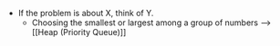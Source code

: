 - If the problem is about X, think of Y.
	- Choosing the smallest or largest among a group of numbers --> [[Heap (Priority Queue)]]